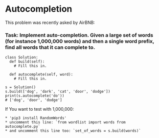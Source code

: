 # Autocompletion
This problem was recently asked by AirBNB:

### Task: Implement auto-completion. Given a large set of words (for instance 1,000,000 words) and then a single word prefix, find all words that it can complete to.

```
class Solution:
  def build(self):
    # Fill this in.

  def autocomplete(self, word):
    # Fill this in.

s = Solution()
s.build(['dog', 'dark', 'cat', 'door', 'dodge'])
print(s.autocomplete('do'))
# ['dog', 'door', 'dodge']
```

If You want to test with 1,000,000:

    * 'pip3 install RandomWords'
    * uncomment this line: `from wordlist import words from autocomplete.py`
    * and uncomment this line too: `set_of_words = s.build(words)`

